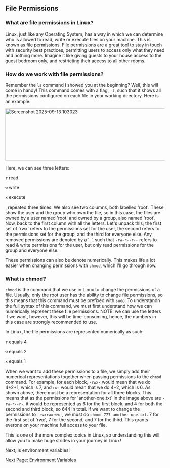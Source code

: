 ## File Permissions

### What are file permissions in Linux?

Linux, just like any Operating System, has a way in which we can determine who is allowed to read, write or execute files on your machine. This is known as file permissions. File permissions are a great tool to stay in touch with security best practices, permitting users to access only what they need and nothing more. Imagine it like giving guests to your house access to the guest bedroom only, and restricting their aceess to all other rooms.

### How do we work with file permissions?

Remember the ```ls``` command I showed you at the beginning? Well, this will come in handy! This command comes with a flag, ```-l```, such that it shows all the permissions configured on each file in your working directory. Here is an example:

<img width="511" height="165" alt="Screenshot 2025-09-13 103023" src="https://github.com/user-attachments/assets/e40f57f5-1d13-486f-9794-56a219b0ba09" />


Here, we can see three letters:

```r``` read

```w``` write 

```x``` execute

, repeated three times. We also see two columns, both labelled 'root'. These show the user and the group who own the file, so in this case, the files are owned by a user named 'root' and owned by a group, also named 'root'. Now, back to the first column with all the letters. Let's unpack this; the first set of 'rwx' refers to the permissions set for the user, the second refers to the permissions set for the group, and the third for everyone else. Any removed permissions are denoted by a '-', such that ```-rw-r--r--``` refers to read & write permissions for the user, but only read permissions for the group and everyone else. 

These permissions can also be denote numerically. This makes life a lot easier when changing permissions with ```chmod```, which I'll go through now.

### What is chmod?

```chmod``` is the command that we use in Linux to change the permissions of a file. Usually, only the root user has the ability to change file permissions, so this means that this command must be prefixed with ```sudo```. To understandn the full syntax of this command, we must first understand how we can numerically represent these file permissions. NOTE: we can use the letters if we want, however, this will be time-consuming, hence, the numbers in this case are strongly recommended to use.

In Linux, the file permissions are represented numerically as such:

```r``` equals 4

```w``` equals 2

```x``` equals 1

When we want to add these permissions to a file, we simply add their numerical representations together when passing permissions to the ```chmod``` command. For example, for each block, ```-rwx-``` would mean that we do 4+2+1, which is 7, and ```rw-``` would mean that we do 4+2, which is 6. As shown above, there must be a representation for all three blocks. 
This means that as the permissions for 'another-one.txt' in the image above are ```-rw-r--r-```, it would be represented as 6 for the first block, and 4 for both the second and third block, so 644 in total. 
If we want to change the permissions to ```-rwxrwxrwx-```, we must do ```chmod 777 another-one.txt```. 7 for the first set of 'rwx', 7 for the second, and 7 for the third. This grants everone on your machine full access to your file.

This is one of the more complex topics in Linux, so understanding this will allow you to make huge strides in your journey in Linux!

Next, is environment variables!

[Next Page: Environment Variables](https://github.com/SiadA2/DevOps-Learning-Path/tree/main/Linux/Environment-Variables)
